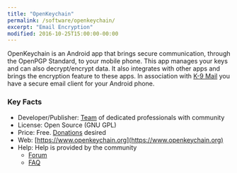 ```yaml
---
title: "OpenKeychain"
permalink: /software/openkeychain/
excerpt: "Email Encryption"
modified: 2016-10-25T15:00:00-00:00
---
```


OpenKeychain is an Android app that brings secure communication, through the OpenPGP Standard, to your mobile phone. This app manages your keys and can also decrypt/encrypt data. It also integrates with other apps and brings the encryption feature to these apps. In association with [K-9 Mail](https://k9mail.github.io/) you have a secure email client for your Android phone.

### Key Facts

* Developer/Publisher: [Team](https://github.com/orgs/open-keychain/people) of dedicated professionals with community
* License: Open Source (GNU GPL)
* Price: Free. [Donations](https://www.openkeychain.org/) desired
* Web: [https://www.openkeychain.org](https://www.openkeychain.org)
* Help: Help is provided by the community
	* [Forum](https://lists.riseup.net/www/arc/openkeychain)
	* [FAQ](https://www.openkeychain.org/faq/)
